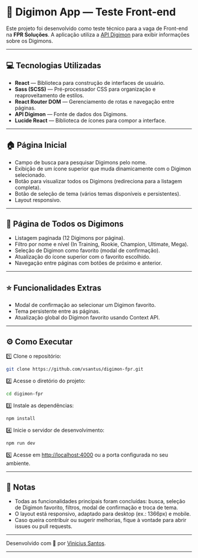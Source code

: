 # 🚀 Digimon App — Teste Front-end

Este projeto foi desenvolvido como teste técnico para a vaga de Front-end na **FPR Soluções**. A aplicação utiliza a [API Digimon](https://digimon-api.vercel.app/) para exibir informações sobre os Digimons.

---

## 💻 Tecnologias Utilizadas

* **React** — Biblioteca para construção de interfaces de usuário.
* **Sass (SCSS)** — Pré-processador CSS para organização e reaproveitamento de estilos.
* **React Router DOM** — Gerenciamento de rotas e navegação entre páginas.
* **API Digimon** — Fonte de dados dos Digimons.
* **Lucide React** — Biblioteca de ícones para compor a interface.

---

## 🏠 Página Inicial

* Campo de busca para pesquisar Digimons pelo nome.
* Exibição de um ícone superior que muda dinamicamente com o Digimon selecionado.
* Botão para visualizar todos os Digimons (redireciona para a listagem completa).
* Botão de seleção de tema (vários temas disponíveis e persistentes).
* Layout responsivo.

---

## 📄 Página de Todos os Digimons

* Listagem paginada (12 Digimons por página).
* Filtro por nome e nível (In Training, Rookie, Champion, Ultimate, Mega).
* Seleção de Digimon como favorito (modal de confirmação).
* Atualização do ícone superior com o favorito escolhido.
* Navegação entre páginas com botões de próximo e anterior.

---

## ⭐ Funcionalidades Extras

* Modal de confirmação ao selecionar um Digimon favorito.
* Tema persistente entre as páginas.
* Atualização global do Digimon favorito usando Context API.

---

## ⚙️ Como Executar

1️⃣ Clone o repositório:

```bash
git clone https://github.com/vsantus/digimon-fpr.git
```

2️⃣ Acesse o diretório do projeto:

```bash
cd digimon-fpr
```

3️⃣ Instale as dependências:

```bash
npm install
```

4️⃣ Inicie o servidor de desenvolvimento:

```bash
npm run dev
```

5️⃣ Acesse em [http://localhost:4000](http://localhost:4000) ou a porta configurada no seu ambiente.

---

## 📝 Notas

* Todas as funcionalidades principais foram concluídas: busca, seleção de Digimon favorito, filtros, modal de confirmação e troca de tema.
* O layout está responsivo, adaptado para desktop (ex.: 1366px) e mobile.
* Caso queira contribuir ou sugerir melhorias, fique à vontade para abrir issues ou pull requests.

---

Desenvolvido com 💙 por [Vinicius Santos](https://github.com/vsantus).

---
